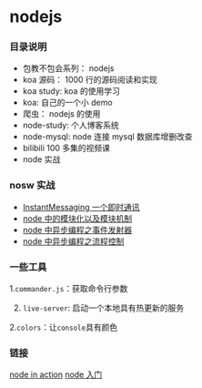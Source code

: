 # nodejs

### 目录说明

-   包教不包会系列： nodejs
-   koa 源码： 1000 行的源码阅读和实现
-   koa study: koa 的使用学习
-   koa: 自己的一个小 demo
-   爬虫： nodejs 的使用
-   node-study: 个人博客系统
-   node-mysql: node 连接 mysql 数据库增删改查
-   bilibili 100 多集的视频课
-   node 实战

### nosw 实战

-   [InstantMessaging 一个即时通讯](./node实战/InstantMessaging)
-   [node 中的模块化以及模块机制](./node实战/chapter3/module)
-   [node 中异步编程之事件发射器](./node实战/chapter3/异步编程/EventEmitter)
-   [node 中异步编程之流程控制](./node实战/chapter3/异步编程/asynchronous)

### 一些工具

1.`commander.js`：获取命令行参数

2. `live-server`: 启动一个本地具有热更新的服务

2.`colors`：让`console`具有颜色

### 链接

[node in action](https://gsbhz.gitbooks.io/node-in-action/content/zh/cli/request.html)
[node 入门](https://www.nodebeginner.org/index-zh-cn.html)
